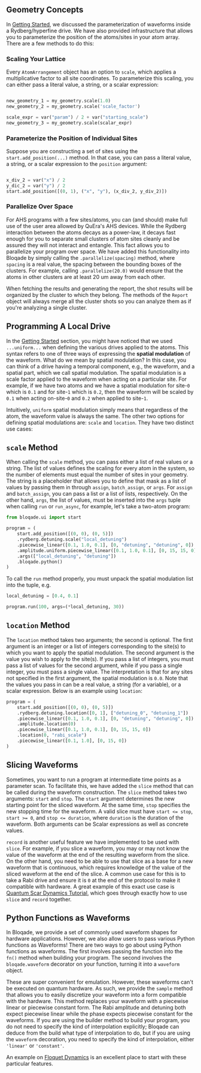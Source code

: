 
## Geometry Concepts

In [Getting Started](getting_started.md), we discussed the parameterization of waveforms inside a Rydberg/hyperfine drive. We have also provided infrastructure that allows you to parameterize the position of the atoms/sites in your atom array. There are a few methods to do this:

### Scaling Your Lattice

Every `AtomArrangement` object has an option to `scale`, which applies a multiplicative factor to all site coordinates. To parameterize this scaling, you can either pass a literal value, a string, or a scalar expression:

```python

new_geometry_1 = my_geometry.scale(1.0)
new_geometry_2 = my_geometry.scale('scale_factor')

scale_expr = var("param") / 2 + var("starting_scale")
new_geometry_3 = my_geometry.scale(scalar_expr)
```

### Parameterize the Position of Individual Sites

Suppose you are constructing a set of sites using the `start.add_position(...)` method. In that case, you can pass a literal value, a string, or a scalar expression to the `position` argument:

```python

x_div_2 = var("x") / 2
y_dic_2 = var("y") / 2
start.add_position([(0, 1), ("x", "y"), (x_div_2, y_div_2)])
```

### Parallelize Over Space

For AHS programs with a few sites/atoms, you can (and should) make full use of the user area allowed by QuEra's AHS devices. While the Rydberg interaction between the atoms decays as a power-law, it decays fast enough for you to separate small clusters of atom sites cleanly and be assured they will not interact and entangle. This fact allows you to parallelize your program over space. We have added this functionality into Bloqade by simply calling the `.parallelize(spacing)` method, where `spacing` is a real value, the spacing between the bounding boxes of the clusters. For example,  calling `.parallelize(20.0)` would ensure that the atoms in other clusters are at least 20 um away from each other.

When fetching the results and generating the report, the shot results will be organized by the cluster to which they belong. The methods of the `Report` object will always merge all the cluster shots so you can analyze them as if you're analyzing a single cluster.


## Programming A Local Drive

In the [Getting Started](getting_started.md) section, you might have noticed that we used `...uniform...` when defining the various drives applied to the atoms. This syntax refers to one of three ways of expressing the __spatial modulation__ of the waveform. What do we mean by spatial modulation? In this case, you can think of a drive having a temporal component, e.g., the waveform, and a spatial part, which we call spatial modulation. The spatial modulation is a scale factor applied to the waveform when acting on a particular site. For example, if we have two atoms and we have a spatial modulation for site-`0` which is `0.1` and for site-`1` which is `0.2`, then the waveform will be scaled by `0.1` when acting on-site-`0` and `0.2` when applied to site-`1`.

Intuitively, `uniform` spatial modulation simply means that regardless of the atom, the waveform value is always the same. The other two options for defining spatial modulations are: `scale` and `location`. They have two distinct use cases:

## `scale` Method

When calling the `scale` method, you can pass either a list of real values or a string. The list of values defines the scaling for every atom in the system, so the number of elements must equal the number of sites in your geometry. The string is a placeholder that allows you to define that mask as a list of values by passing them in through `assign`, `batch_assign`, or `args`. For `assign` and `batch_assign`, you can pass a list or a list of lists, respectively. On the other hand, `args`, the list of values, must be inserted into the `args` tuple when calling `run` or `run_async`, for example, let's take a two-atom program:


```python
from bloqade.ui import start

program = (
    start.add_position([(0, 0), (0, 5)])
    .rydberg.detuning.scale("local_detuning")
    .piecewise_linear([0.1, 1.0, 0.1], [0, "detuning", "detuning", 0])
    .amplitude.uniform.piecewise_linear([0.1, 1.0, 0.1], [0, 15, 15, 0])
    .args(["local_detuning", "detuning"])
    .bloqade.python()
)
```

To call the `run` method properly, you must unpack the spatial modulation list into the tuple, e.g.

```python
local_detuning = [0.4, 0.1]

program.run(100, args=(*local_detuning, 30))
```

## `location` Method

The `location` method takes two arguments; the second is optional. The first argument is an integer or a list of integers corresponding to the site(s) to which you want to apply the spatial modulation. The second argument is the value you wish to apply to the site(s). If you pass a list of integers, you must pass a list of values for the second argument, while if you pass a single integer, you must pass a single value. The interpretation is that for any sites not specified in the first argument, the spatial modulation is `0.0`. Note that the values you pass in can be a real value, a string (for a variable), or a scalar expression. Below is an example using `location`:

```python
program = (
    start.add_position([(0, 0), (0, 5)])
    .rydberg.detuning.location([0, 1], ["detuning_0", "detuning_1"])
    .piecewise_linear([0.1, 1.0, 0.1], [0, "detuning", "detuning", 0])
    .amplitude.location(0)
    .piecewise_linear([0.1, 1.0, 0.1], [0, 15, 15, 0])
    .location(0, "rabi_scale")
    .piecewise_linear([0.1, 1.0], [0, 15, 0])
)
```

## Slicing Waveforms

Sometimes, you want to run a program at intermediate time points as a parameter scan. To facilitate this, we have added the `slice` method that can be called during the waveform construction. The `slice` method takes two arguments: `start` and `stop`. The `start` argument determines the new starting point for the sliced waveform. At the same time, `stop` specifies the new stopping time for the waveform. A valid slice must have `start <= stop`, `start >= 0`, and `stop <= duration`, where `duration` is the duration of the waveform. Both arguments can be Scalar expressions as well as concrete values.

`record` is another useful feature we have implemented to be used with `slice`. For example, if you slice a waveform, you may or may not know the value of the waveform at the end of the resulting waveform from the slice. On the other hand, you need to be able to use that slice as a base for a new waveform that is continuous, which requires knowledge of the value of the sliced waveform at the end of the slice. A common use case for this is to take a Rabi drive and ensure it is `0` at the end of the protocol to make it compatible with hardware. A great example of this exact use case is [Quantum Scar Dynamics Tutorial](https://queracomputing.github.io/bloqade-python-examples/latest/examples/example-4-quantum-scar-dynamics/), which goes through exactly how to use `slice` and `record` together.


## Python Functions as Waveforms

In Bloqade, we provide a set of commonly used waveform shapes for hardware applications. However, we also allow users to pass various Python functions as Waveforms! There are two ways to go about using Python functions as waveforms. The first involves passing the function into the `fn()` method when building your program. The second involves the `bloqade.waveform` decorator on your function, turning it into a `waveform` object.

These are super convenient for emulation. However, these waveforms can't be executed on quantum hardware. As such, we provide the `sample` method that allows you to easily discretize your waveform into a form compatible with the hardware. This method replaces your waveform with a piecewise linear or piecewise constant form. The Rabi amplitude and detuning both expect piecewise linear while the phase expects piecewise constant for the waveforms. If you are using the builder method to build your program, you do not need to specify the kind of interpolation explicitly;  Bloqade can deduce from the build what type of interpolation to do, but if you are using the `waveform` decoration, you need to specify the kind of interpolation, either `'linear'` or `'constant'`.

An example on [Floquet Dynamics](https://queracomputing.github.io/bloqade-python-examples/latest/examples/example-1-floquet/) is an excellent place to start with these particular features.
